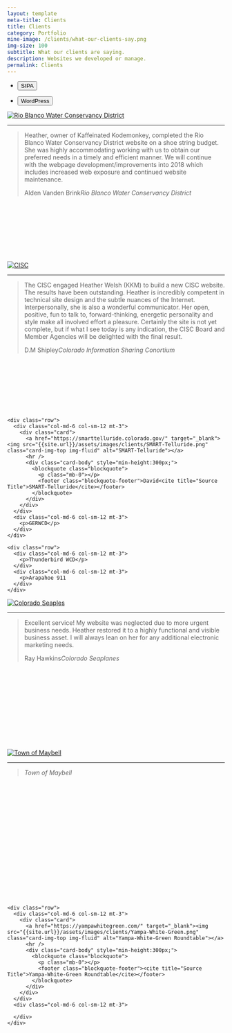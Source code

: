 ```yaml
---
layout: template
meta-title: Clients
title: Clients
category: Portfolio
mine-image: /clients/what-our-clients-say.png
img-size: 100
subtitle: What our clients are saying.
description: Websites we developed or manage.
permalink: Clients
---
```


<div class="accordion mt-5" id="TabMenu">
  <div class="row mb-5">
    <div class="col">
      <ul class="nav nav-tabs">
        <!-- SIPA -->
        <li class="nav-item pr-0" id="heading-SIPA">
          <p class="text-center pl-0 mt-0 mb-0"><button type="button" class="btn btn-small btn-primary" data-toggle="collapse" data-target="#collapse-SIPA" aria-expanded="false" aria-controls="collapse-SIPA"><i class="fas fa-bullseye"></i> SIPA</button></p>
        </li>
        <!-- WordPress -->
        <li class="nav-item pr-0" id="heading-WordPress">
          <p class="text-center pl-3 pr-3 mt-0 mb-0"><button type="button" class="btn btn-small btn-primary" data-toggle="collapse" data-target="#collapse-WordPress" aria-expanded="false" aria-controls="collapse-WordPress"><i class="fab fa-wordpress"></i> WordPress</button></p>
        </li>
        <!-- Custom -->
        <!-- <li class="nav-item pr-0" id="heading-Custom">
          <p class="text-center pl-0 mt-0 mb-0"><button type="button" class="btn btn-small btn-primary" data-toggle="collapse" data-target="#collapse-Custom" aria-expanded="true" aria-controls="collapse-Custom"><i class="fas fa-landmark"></i> Custom</button></p>
        </li> -->
      </ul>
    </div>
  </div>
  <!-- SIPA -->
  <div id="collapse-SIPA" class="collapse show" aria-labelledby="heading-SIPA" data-parent="#TabMenu">
    <!-- Content -->
    <div class="row">
      <div class="col-md-6 col-sm-12 mt-3">
        <div class="card">
          <a href="https://www.colorado.gov/rbwcd" target="_blank"><img src="{{site.url}}/assets/images/clients/RBWCD.png" class="card-img-top img-fluid" alt="Rio Blanco Water Conservancy District"></a>
          <hr />
          <div class="card-body" style="min-height:300px;">
            <blockquote class="blockquote">
              <p class="mb-0">Heather, owner of Kaffeinated Kodemonkey, completed the Rio Blanco Water Conservancy District website on a shoe string budget. She was highly accommodating working with us to obtain our preferred needs in a timely and efficient manner. We will continue with the webpage development/improvements into 2018 which includes increased web exposure and continued website maintenance.</p>
              <footer class="blockquote-footer">Alden Vanden Brink<cite title="Source Title">Rio Blanco Water Conservancy District</cite></footer>
            </blockquote>
          </div>
        </div>
      </div>
      <div class="col-md-6 col-sm-12 mt-3">
        <div class="card">
          <a href="https://cisc.colorado.gov/" target="_blank"><img src="{{site.url}}/assets/images/clients/ColoradoInformationSharingConsortium.png" class="card-img-top img-fluid img-fluid" alt="CISC"></a>
          <hr />
          <div class="card-body" style="min-height:300px;">
            <blockquote class="blockquote">
              <p class="mb-0">The CISC engaged Heather Welsh (KKM) to build a new CISC website. The results have been outstanding. Heather is incredibly competent in technical site design and the subtle nuances of the Internet. Interpersonally, she is also a wonderful communicator. Her open, positive, fun to talk to, forward-thinking, energetic personality and style make all involved effort a pleasure. Certainly the site is not yet complete, but if what I see today is any indication, the CISC Board and Member Agencies will be delighted with the final result.</p>
              <footer class="blockquote-footer">D.M Shipley<cite title="Source Title">Colorado Information Sharing Conortium</cite></footer>
            </blockquote>
          </div>
        </div>
      </div>
    </div>

    <div class="row">
      <div class="col-md-6 col-sm-12 mt-3">
        <div class="card">
          <a href="https://smarttelluride.colorado.gov/" target="_blank"><img src="{{site.url}}/assets/images/clients/SMART-Telluride.png" class="card-img-top img-fluid" alt="SMART-Telluride"></a>
          <hr />
          <div class="card-body" style="min-height:300px;">
            <blockquote class="blockquote">
              <p class="mb-0"></p>
              <footer class="blockquote-footer">David<cite title="Source Title">SMART-Telluride</cite></footer>
            </blockquote>
          </div>
        </div>
      </div>
      <div class="col-md-6 col-sm-12 mt-3">
        <p>GERWCD</p>
      </div>
    </div>

    <div class="row">
      <div class="col-md-6 col-sm-12 mt-3">
        <p>Thunderbird WCD</p>
      </div>
      <div class="col-md-6 col-sm-12 mt-3">
        <p>Arapahoe 911
      </div>
    </div>
  </div>  <!-- Close Tabe -->

  <!-- WordPress -->
  <div id="collapse-WordPress" class="collapse" aria-labelledby="heading-WordPress" data-parent="#TabMenu">
    <!-- Content -->
    <div class="row">
      <div class="col-md-6 col-sm-12 mt-3">
        <div class="card">
          <a href="https://coseaplanes.org" target="_blank"><img src="{{site.url}}/assets/images/clients/Colorado-Seaplanes.png" class="card-img-top img-fluid" alt="Colorado Seaples"></a>
          <hr />
          <div class="card-body" style="min-height:300px;">
            <blockquote class="blockquote">
              <p class="mb-0">Excellent service! My website was neglected due to more urgent business needs. Heather restored it to a highly functional and visible business asset. I will always lean on her for any additional electronic marketing needs.</p>
              <footer class="blockquote-footer">Ray Hawkins<cite title="Source Title">Colorado Seaplanes</cite></footer>
            </blockquote>
          </div>
        </div>
      </div>
      <div class="col-md-6 col-sm-12 mt-3">
        <div class="card">
          <a href="https://maybellcolorado.com/" target="_blank"><img src="{{site.url}}/assets/images/clients/Town-Maybell.png" class="card-img-top img-fluid" alt="Town of Maybell"></a>
          <hr />
          <div class="card-body" style="min-height:300px;">
            <blockquote class="blockquote">
              <p class="mb-0"></p>
              <footer class="blockquote-footer"><cite title="Source Title">Town of Maybell</cite></footer>
            </blockquote>
          </div>
        </div>
      </div>
    </div>

    <div class="row">
      <div class="col-md-6 col-sm-12 mt-3">
        <div class="card">
          <a href="https://yampawhitegreen.com/" target="_blank"><img src="{{site.url}}/assets/images/clients/Yampa-White-Green.png" class="card-img-top img-fluid" alt="Yampa-White-Green Roundtable"></a>
          <hr />
          <div class="card-body" style="min-height:300px;">
            <blockquote class="blockquote">
              <p class="mb-0"></p>
              <footer class="blockquote-footer"><cite title="Source Title">Yampa-White-Green Roundtable</cite></footer>
            </blockquote>
          </div>
        </div>
      </div>
      <div class="col-md-6 col-sm-12 mt-3">

      </div>
    </div>
  </div>  <!-- Close Tabe -->
  <!-- Custom -->

  </div>

